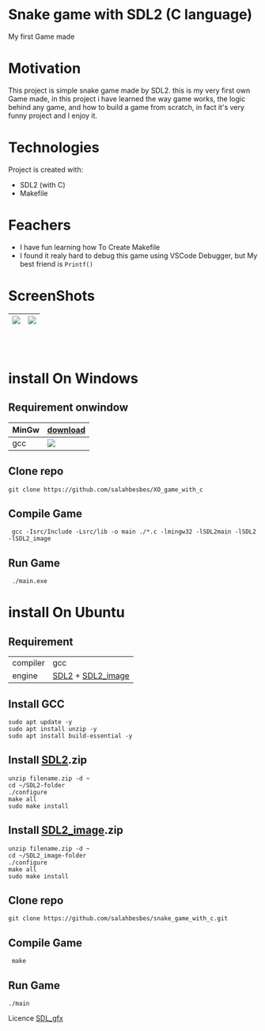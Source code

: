 # Snake game with SDL2 (C language)
My first Game made

# Motivation

This project is simple snake game made by SDL2. this is my very first own Game made, in this project i have learned the way game works, the logic behind any game, and how to build a game from scratch, in fact it's very funny project and I enjoy it.


# Technologies

Project is created with:

- SDL2 (with C)
- Makefile

# Feachers
- I have fun learning how To Create Makefile
- I found it realy hard to debug this game using VSCode Debugger, but My best friend is `Printf()`

# ScreenShots

|<image src="screenShot1.PNG" />|<image src="screenShot2.PNG" />|
|--|--|

<br>
<br>

# install On Windows

## Requirement onwindow


|MinGw|[download](https://sourceforge.net/projects/mingw/)|
|--|--|
|gcc| <image src="mingw.PNG"  />|


## Clone repo

    git clone https://github.com/salahbesbes/XO_game_with_c
## Compile Game

     gcc -Isrc/Include -Lsrc/lib -o main ./*.c -lmingw32 -lSDL2main -lSDL2 -lSDL2_image
## Run Game
     ./main.exe


# install On Ubuntu

 ## Requirement
  |||
  |--|--|
  |compiler | gcc |
  | engine | [SDL2](https://www.libsdl.org/release/SDL2-2.0.20.zip) + [SDL2_image](https://www.libsdl.org/projects/SDL_image/release/SDL2_image-2.0.5.zip) | 

  ## Install GCC
    sudo apt update -y
    sudo apt install unzip -y
    sudo apt install build-essential -y
 ## Install [SDL2](https://www.libsdl.org/download-2.0.php).zip
    unzip filename.zip -d ~
    ​cd ~/SDL2-folder
    ​./configure
    ​make all
    ​sudo make install
 ## Install [SDL2_image](https://www.libsdl.org/projects/SDL_image/).zip
    unzip filename.zip -d ~
    ​cd ~/SDL2_image-folder
    ​./configure
    ​make all
    ​sudo make install
    
## Clone repo
    git clone https://github.com/salahbesbes/snake_game_with_c.git
## Compile Game
     make 
## Run Game
    ./main



Licence [SDL_gfx](https://sourceforge.net/projects/sdl2gfx/)
